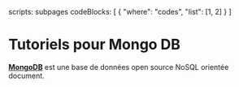 scripts: subpages
codeBlocks: [ { "where": "codes", "list": [1, 2] } ]
# Tutoriels pour Mongo DB

[**MongoDB**](https://www.mongodb.org/) est une base de données open source NoSQL orientée document.

<div id = "codes"></div>

